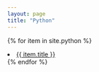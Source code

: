 ```yaml
---
layout: page
title: "Python"
---
```


{% for item in site.python %}
  <li><a href="{{ site.baseurl }}{{ item.url }}">{{ item.title }}</a></li>
{% endfor %}